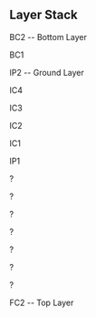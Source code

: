 ## Layer Stack

BC2  -- Bottom Layer

BC1

IP2  -- Ground Layer

IC4

IC3

IC2

IC1

IP1

?

?

?

?

?

?

?

FC2 -- Top Layer
